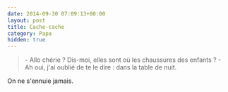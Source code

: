 ```yaml
---
date: 2014-09-30 07:09:13+00:00
layout: post
title: Cache-cache
category: Papa
hidden: true
---
```


> \- Allo chérie ? Dis-moi, elles sont où les chaussures des enfants ?
> \- Ah oui, j'ai oublié de te le dire : dans la table de nuit.

On ne s'ennuie jamais.
